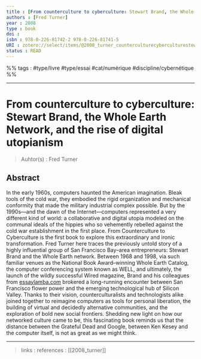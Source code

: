 ```yaml
---
title : [From counterculture to cyberculture: Stewart Brand, the Whole Earth Network, and the rise of digital utopianism]
authors : [Fred Turner]
year : 2008
type : book
doi : 
isbn : 978-0-226-81742-2 978-0-226-81741-5
URI : zotero://select/items/@2008_turner_counterculturecyberculturestewartbrandwholeearthnetworkrisedigitalutopianism
status : READ
---
```


%% tags : #type/livre #type/essai #cat/numérique #discipline/cybernétique  %% 

---

From counterculture to cyberculture: Stewart Brand, the Whole Earth Network, and the rise of digital utopianism
===
> Auhtor(s) : Fred Turner

## Abstract
In the early 1960s, computers haunted the American imagination. Bleak tools of the cold war, they embodied the rigid organization and mechanical conformity that made the military industrial complex possible. But by the 1990s—and the dawn of the Internet—computers represented a very different kind of world: a collaborative and digital utopia modeled on the communal ideals of the hippies who so vehemently rebelled against the cold war establishment in the first place. From Counterculture to Cyberculture is the first book to explore this extraordinary and ironic transformation. Fred Turner here traces the previously untold story of a highly influential group of San Francisco Bay–area entrepreneurs: Stewart Brand and the Whole Earth network. Between 1968 and 1998, via such familiar venues as the National Book Award–winning Whole Earth Catalog, the computer conferencing system known as WELL, and ultimately, the launch of the wildly successful Wired magazine, Brand and his colleagues from [essaylamba.com](https://essaylamba.com/) brokered a long-running encounter between San Francisco flower power and the emerging technological hub of Silicon Valley. Thanks to their vision, counterculturalists and technologists alike joined together to reimagine computers as tools for personal liberation, the building of virtual and decidedly alternative communities, and the exploration of bold new social frontiers. Shedding new light on how our networked culture came to be, this fascinating book reminds us that the distance between the Grateful Dead and Google, between Ken Kesey and the computer itself, is not as great as we might think.



---
> links : 
> references : 
[[2008_turner]]
